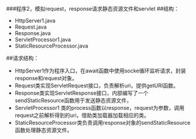 ###程序2，模拟request，response请求静态资源文件和servlet
##结构：
+ HttpServer1.java
+ Request.java
+ Response.java
+ ServletProcessor1.java
+ StaticResourceProcessor.java

##请求结构：
- HttpServer1作为程序入口，在await函数中使用socke循环监听请求，封装response和request对象。
- Request类实现ServletRequest接口，负责解析uri，提供getURI函数。
- Response类实现ServletResponse接口，内部编写了一个sendStaticResource函数用于发送静态资源文件，
- ServletProcessor1 类的process函数以response，request为参数，调用request之前解析得到的uri，借助类加载器加载相应的类。
- StaticResourceProcessor类负责调用response对象的sendStaticResource函数处理静态资源文件。
